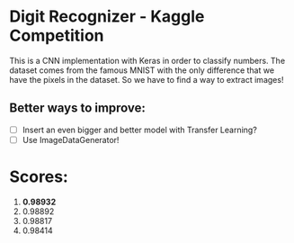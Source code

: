 # Digit Recognizer - Kaggle Competition

This is a CNN implementation with Keras in order to classify numbers.
The dataset comes from the famous MNIST with the only difference that we have the pixels in the dataset.
So we have to find a way to extract images!

## Better ways to improve:

- [ ] Insert an even bigger and better model with Transfer Learning?
- [ ] Use ImageDataGenerator!

# Scores:

1. **0.98932**
2. 0.98892
3. 0.98817
4. 0.98414
